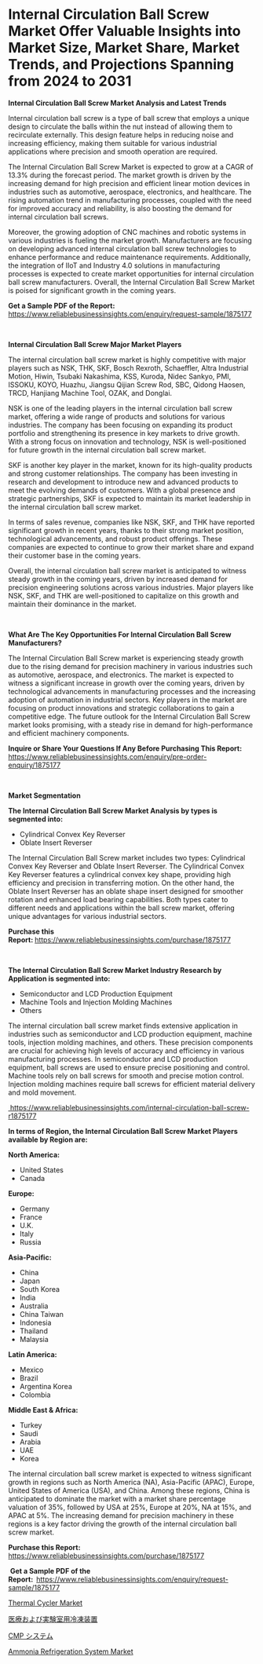 <p><h1>Internal Circulation Ball Screw Market Offer Valuable Insights into Market Size, Market Share, Market Trends, and Projections Spanning from 2024 to 2031</h1></p><p><strong>Internal Circulation Ball Screw Market Analysis and Latest Trends</strong></p>
<p><p>Internal circulation ball screw is a type of ball screw that employs a unique design to circulate the balls within the nut instead of allowing them to recirculate externally. This design feature helps in reducing noise and increasing efficiency, making them suitable for various industrial applications where precision and smooth operation are required.</p><p>The Internal Circulation Ball Screw Market is expected to grow at a CAGR of 13.3% during the forecast period. The market growth is driven by the increasing demand for high precision and efficient linear motion devices in industries such as automotive, aerospace, electronics, and healthcare. The rising automation trend in manufacturing processes, coupled with the need for improved accuracy and reliability, is also boosting the demand for internal circulation ball screws.</p><p>Moreover, the growing adoption of CNC machines and robotic systems in various industries is fueling the market growth. Manufacturers are focusing on developing advanced internal circulation ball screw technologies to enhance performance and reduce maintenance requirements. Additionally, the integration of IIoT and Industry 4.0 solutions in manufacturing processes is expected to create market opportunities for internal circulation ball screw manufacturers. Overall, the Internal Circulation Ball Screw Market is poised for significant growth in the coming years.</p></p>
<p><strong>Get a Sample PDF of the Report:&nbsp;</strong> <a href="https://www.reliablebusinessinsights.com/enquiry/request-sample/1875177">https://www.reliablebusinessinsights.com/enquiry/request-sample/1875177</a></p>
<p>&nbsp;</p>
<p><strong>Internal Circulation Ball Screw Major Market Players</strong></p>
<p><p>The internal circulation ball screw market is highly competitive with major players such as NSK, THK, SKF, Bosch Rexroth, Schaeffler, Altra Industrial Motion, Hiwin, Tsubaki Nakashima, KSS, Kuroda, Nidec Sankyo, PMI, ISSOKU, KOYO, Huazhu, Jiangsu Qijian Screw Rod, SBC, Qidong Haosen, TRCD, Hanjiang Machine Tool, OZAK, and Donglai.</p><p>NSK is one of the leading players in the internal circulation ball screw market, offering a wide range of products and solutions for various industries. The company has been focusing on expanding its product portfolio and strengthening its presence in key markets to drive growth. With a strong focus on innovation and technology, NSK is well-positioned for future growth in the internal circulation ball screw market.</p><p>SKF is another key player in the market, known for its high-quality products and strong customer relationships. The company has been investing in research and development to introduce new and advanced products to meet the evolving demands of customers. With a global presence and strategic partnerships, SKF is expected to maintain its market leadership in the internal circulation ball screw market.</p><p>In terms of sales revenue, companies like NSK, SKF, and THK have reported significant growth in recent years, thanks to their strong market position, technological advancements, and robust product offerings. These companies are expected to continue to grow their market share and expand their customer base in the coming years.</p><p>Overall, the internal circulation ball screw market is anticipated to witness steady growth in the coming years, driven by increased demand for precision engineering solutions across various industries. Major players like NSK, SKF, and THK are well-positioned to capitalize on this growth and maintain their dominance in the market.</p></p>
<p>&nbsp;</p>
<p><strong>What Are The Key Opportunities For Internal Circulation Ball Screw Manufacturers?</strong></p>
<p><p>The Internal Circulation Ball Screw market is experiencing steady growth due to the rising demand for precision machinery in various industries such as automotive, aerospace, and electronics. The market is expected to witness a significant increase in growth over the coming years, driven by technological advancements in manufacturing processes and the increasing adoption of automation in industrial sectors. Key players in the market are focusing on product innovations and strategic collaborations to gain a competitive edge. The future outlook for the Internal Circulation Ball Screw market looks promising, with a steady rise in demand for high-performance and efficient machinery components.</p></p>
<p><strong>Inquire or Share Your Questions If Any Before Purchasing This Report:</strong> <a href="https://www.reliablebusinessinsights.com/enquiry/pre-order-enquiry/1875177">https://www.reliablebusinessinsights.com/enquiry/pre-order-enquiry/1875177</a></p>
<p>&nbsp;</p>
<p><strong>Market Segmentation</strong></p>
<p><strong>The Internal Circulation Ball Screw Market Analysis by types is segmented into:</strong></p>
<p><ul><li>Cylindrical Convex Key Reverser</li><li>Oblate Insert Reverser</li></ul></p>
<p><p>The Internal Circulation Ball Screw market includes two types: Cylindrical Convex Key Reverser and Oblate Insert Reverser. The Cylindrical Convex Key Reverser features a cylindrical convex key shape, providing high efficiency and precision in transferring motion. On the other hand, the Oblate Insert Reverser has an oblate shape insert designed for smoother rotation and enhanced load bearing capabilities. Both types cater to different needs and applications within the ball screw market, offering unique advantages for various industrial sectors.</p></p>
<p><strong>Purchase this Report:&nbsp;</strong><a href="https://www.reliablebusinessinsights.com/purchase/1875177">https://www.reliablebusinessinsights.com/purchase/1875177</a></p>
<p>&nbsp;</p>
<p><strong>The Internal Circulation Ball Screw Market Industry Research by Application is segmented into:</strong></p>
<p><ul><li>Semiconductor and LCD Production Equipment</li><li>Machine Tools and Injection Molding Machines</li><li>Others</li></ul></p>
<p><p>The internal circulation ball screw market finds extensive application in industries such as semiconductor and LCD production equipment, machine tools, injection molding machines, and others. These precision components are crucial for achieving high levels of accuracy and efficiency in various manufacturing processes. In semiconductor and LCD production equipment, ball screws are used to ensure precise positioning and control. Machine tools rely on ball screws for smooth and precise motion control. Injection molding machines require ball screws for efficient material delivery and mold movement.</p></p>
<p><a href="https://www.reliablebusinessinsights.com/internal-circulation-ball-screw-r1875177">&nbsp;https://www.reliablebusinessinsights.com/internal-circulation-ball-screw-r1875177</a></p>
<p><strong>In terms of Region, the Internal Circulation Ball Screw Market Players available by Region are:</strong></p>
<p>
    <p> <strong> North America: </strong>
        <ul>
            <li>United States</li>
            <li>Canada</li>
        </ul>
        </p> 
    <p> <strong> Europe: </strong>
        <ul>
            <li>Germany</li>
            <li>France</li>
            <li>U.K.</li>
            <li>Italy</li>
            <li>Russia</li>
        </ul>
        </p> 
    <p> <strong> Asia-Pacific: </strong>
        <ul>
            <li>China</li>
            <li>Japan</li>
            <li>South Korea</li>
            <li>India</li>
            <li>Australia</li>
            <li>China Taiwan</li>
            <li>Indonesia</li>
            <li>Thailand</li>
            <li>Malaysia</li>
        </ul>
        </p> 
    <p> <strong> Latin America: </strong>
        <ul>
            <li>Mexico</li>
            <li>Brazil</li>
            <li>Argentina Korea</li>
            <li>Colombia</li>
        </ul>
        </p> 
    <p> <strong> Middle East & Africa: </strong>
        <ul>
            <li>Turkey</li>
            <li>Saudi</li>
            <li>Arabia</li>
            <li>UAE</li>
            <li>Korea</li>
        </ul>
    </p>
    </p>
<p><p>The internal circulation ball screw market is expected to witness significant growth in regions such as North America (NA), Asia-Pacific (APAC), Europe, United States of America (USA), and China. Among these regions, China is anticipated to dominate the market with a market share percentage valuation of 35%, followed by USA at 25%, Europe at 20%, NA at 15%, and APAC at 5%. The increasing demand for precision machinery in these regions is a key factor driving the growth of the internal circulation ball screw market.</p></p>
<p><strong>Purchase this Report: </strong><a href="https://www.reliablebusinessinsights.com/purchase/1875177">https://www.reliablebusinessinsights.com/purchase/1875177</a></p>
<p>&nbsp;<strong>Get a Sample PDF of the Report:&nbsp;&nbsp;</strong><a href="https://www.reliablebusinessinsights.com/enquiry/request-sample/1875177">https://www.reliablebusinessinsights.com/enquiry/request-sample/1875177</a></p>
<p><strong></strong></p>
<p><p><a href="https://github.com/bushilahore52/Market-Research-Report-List-1/blob/main/thermal-cycler-market.md">Thermal Cycler Market</a></p><p><a href="https://github.com/oqoeusbvpadwjs08/Market-Research-Report-List-2/blob/main/6324991164473.md">医療および実験室用冷凍装置</a></p><p><a href="https://github.com/KaliMetz2023/Market-Research-Report-List-1/blob/main/6713266164472.md">CMP システム</a></p><p><a href="https://github.com/Valeridd446677/Market-Research-Report-List-1/blob/main/ammonia-refrigeration-system-market.md">Ammonia Refrigeration System Market</a></p></p>